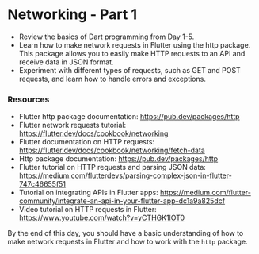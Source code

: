 # Networking - Part 1

- Review the basics of Dart programming from Day 1-5.
- Learn how to make network requests in Flutter using the http package. This package allows you to easily make HTTP requests to an API and receive data in JSON format.
- Experiment with different types of requests, such as GET and POST requests, and learn how to handle errors and exceptions.

### Resources

- Flutter http package documentation: https://pub.dev/packages/http
- Flutter network requests tutorial: https://flutter.dev/docs/cookbook/networking
- Flutter documentation on HTTP requests: https://flutter.dev/docs/cookbook/networking/fetch-data
- Http package documentation: https://pub.dev/packages/http
- Flutter tutorial on HTTP requests and parsing JSON data: https://medium.com/flutterdevs/parsing-complex-json-in-flutter-747c46655f51
- Tutorial on integrating APIs in Flutter apps: https://medium.com/flutter-community/integrate-an-api-in-your-flutter-app-dc1a9a825dcf
- Video tutorial on HTTP requests in Flutter: https://www.youtube.com/watch?v=yCTHGK1lOT0

By the end of this day, you should have a basic understanding of how to make network requests in Flutter and how to work with the `http` package.